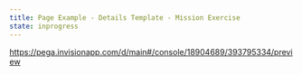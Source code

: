 ```yaml
---
title: Page Example - Details Template - Mission Exercise
state: inprogress
---
```


https://pega.invisionapp.com/d/main#/console/18904689/393795334/preview